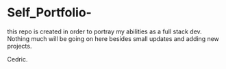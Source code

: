 # Self_Portfolio-

this repo is created in order to portray my abilities as a full stack dev.
Nothing much will be going on here besides small updates and adding new projects.

Cedric.